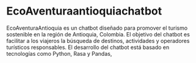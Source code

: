 # EcoAventuraantioquiachatbot
 EcoAventuraAntioquia es un chatbot diseñado para promover el turismo sostenible en la región de Antioquia, Colombia. El objetivo del chatbot es facilitar a los viajeros la búsqueda de destinos, actividades y operadores turísticos responsables. El desarrollo del chatbot está basado en tecnologías como Python, Rasa y Pandas,
